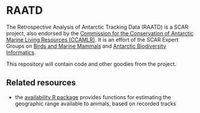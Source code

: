 # RAATD

The Retrospective Analysis of Antarctic Tracking Data (RAATD) is a SCAR project, also endorsed by the [Commission for the Conservation of Antarctic Marine Living Resources (CCAMLR)](https://www.ccamlr.org/). It is an effort of the SCAR Expert Groups on [Birds and Marine Mammals](https://www.scar.org/science/eg-bamm/) and [Antarctic Biodiversity Informatics](https://www.scar.org/science/egabi/abi/).

This repository will contain code and other goodies from the project.

## Related resources

- the [availability R package](https://github.com/AustralianAntarcticDataCentre/availability) provides functions for estimating the geographic range available to animals, based on recorded tracks
